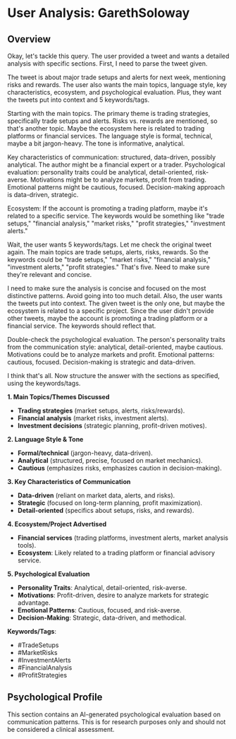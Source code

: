# User Analysis: GarethSoloway

## Overview

<think>
Okay, let's tackle this query. The user provided a tweet and wants a detailed analysis with specific sections. First, I need to parse the tweet given.

The tweet is about major trade setups and alerts for next week, mentioning risks and rewards. The user also wants the main topics, language style, key characteristics, ecosystem, and psychological evaluation. Plus, they want the tweets put into context and 5 keywords/tags.

Starting with the main topics. The primary theme is trading strategies, specifically trade setups and alerts. Risks vs. rewards are mentioned, so that's another topic. Maybe the ecosystem here is related to trading platforms or financial services. The language style is formal, technical, maybe a bit jargon-heavy. The tone is informative, analytical.

Key characteristics of communication: structured, data-driven, possibly analytical. The author might be a financial expert or a trader. Psychological evaluation: personality traits could be analytical, detail-oriented, risk-averse. Motivations might be to analyze markets, profit from trading. Emotional patterns might be cautious, focused. Decision-making approach is data-driven, strategic.

Ecosystem: If the account is promoting a trading platform, maybe it's related to a specific service. The keywords would be something like "trade setups," "financial analysis," "market risks," "profit strategies," "investment alerts."

Wait, the user wants 5 keywords/tags. Let me check the original tweet again. The main topics are trade setups, alerts, risks, rewards. So the keywords could be "trade setups," "market risks," "financial analysis," "investment alerts," "profit strategies." That's five. Need to make sure they're relevant and concise.

I need to make sure the analysis is concise and focused on the most distinctive patterns. Avoid going into too much detail. Also, the user wants the tweets put into context. The given tweet is the only one, but maybe the ecosystem is related to a specific project. Since the user didn't provide other tweets, maybe the account is promoting a trading platform or a financial service. The keywords should reflect that.

Double-check the psychological evaluation. The person's personality traits from the communication style: analytical, detail-oriented, maybe cautious. Motivations could be to analyze markets and profit. Emotional patterns: cautious, focused. Decision-making is strategic and data-driven.

I think that's all. Now structure the answer with the sections as specified, using the keywords/tags.
</think>

**1. Main Topics/Themes Discussed**  
- **Trading strategies** (market setups, alerts, risks/rewards).  
- **Financial analysis** (market risks, investment alerts).  
- **Investment decisions** (strategic planning, profit-driven motives).  

**2. Language Style & Tone**  
- **Formal/technical** (jargon-heavy, data-driven).  
- **Analytical** (structured, precise, focused on market mechanics).  
- **Cautious** (emphasizes risks, emphasizes caution in decision-making).  

**3. Key Characteristics of Communication**  
- **Data-driven** (reliant on market data, alerts, and risks).  
- **Strategic** (focused on long-term planning, profit maximization).  
- **Detail-oriented** (specifics about setups, risks, and rewards).  

**4. Ecosystem/Project Advertised**  
- **Financial services** (trading platforms, investment alerts, market analysis tools).  
- **Ecosystem**: Likely related to a trading platform or financial advisory service.  

**5. Psychological Evaluation**  
- **Personality Traits**: Analytical, detail-oriented, risk-averse.  
- **Motivations**: Profit-driven, desire to analyze markets for strategic advantage.  
- **Emotional Patterns**: Cautious, focused, and risk-averse.  
- **Decision-Making**: Strategic, data-driven, and methodical.  

**Keywords/Tags**:  
- #TradeSetups  
- #MarketRisks  
- #InvestmentAlerts  
- #FinancialAnalysis  
- #ProfitStrategies

## Psychological Profile

This section contains an AI-generated psychological evaluation based on communication patterns. This is for research purposes only and should not be considered a clinical assessment.